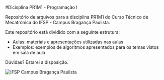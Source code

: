 #Dicisplina PR1M1 - Programação I

Repositório de arquivos para a disciplina PR1M1 do Curso Técnico de Mecatrônica do IFSP - Campus Bragança Paulista.

Este reposítório está dividido com a seguinte estrutura:
* Aulas: materiais e apresentações utilizadas nas aulas
* Exemplos: exemplos de algoritmos apresentados para os temas vistos em sala de aula

Dúvidas? Estarei a disposição.

![IFSP Campus Bragança Paulista](http://moodle.bra.ifsp.edu.br/images/logo.jpg)
